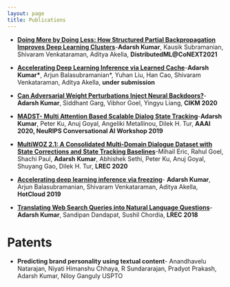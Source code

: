 ```yaml
---
layout: page
title: Publications
---
```

<!-- # Publications -->

<!-- <p align="center"">
   <img src="https://imgs.xkcd.com/comics/further_research_is_needed.png" width="100%" />
</p>
![image-title-here](https://imgs.xkcd.com/comics/further_research_is_needed.png){:class="img-responsive"} -->

<!-- ![mobilelab's favicon](favicon.png "mobilelab's favicon title")
![mobilelab's favicon](/favicon.png "mobilelab's favicon title") -->

<!-- <div class="image-txt-container">
  <img src="https://images4.alphacoders.com/206/thumb-350-20658.jpg">
  <h2>
    Text here
  </h2>
</div>

<div class="clearfix float-my-children">
   <img src="//upload.wikimedia.org/wikipedia/commons/thumb/6/6e/Balzac.jpg/220px-Balzac.jpg" width=100>
   <div>some text here</div>
</div>

<div class="clearfix float-my-children">
   <img src="//upload.wikimedia.org/wikipedia/commons/f/fa/Honor%C3%A9_de_Balzac_(Stories_By_Foreign_Authors).png" width=100>
   <div>some text here</div>
</div> -->

* [**Doing More by Doing Less: How Structured Partial Backpropagation Improves Deep Learning Clusters**](https://dl.acm.org/doi/10.1145/3488659.3493778)-**Adarsh Kumar**, Kausik Subramanian, Shivaram Venkataraman, Aditya Akella, **DistributedML@CoNEXT2021**

* [**Accelerating Deep Learning Inference via Learned Cache**](https://arxiv.org/pdf/2101.07344)-**Adarsh Kumar\***, Arjun Balasubramanian*, Yuhan Liu, Han Cao, Shivaram Venkataraman, Aditya Akella, **under submission**

* [**Can Adversarial Weight Perturbations Inject Neural Backdoors?**](https://arxiv.org/pdf/2008.01761.pdf)-**Adarsh Kumar**, Siddhant Garg, Vibhor Goel, Yingyu Liang, **CIKM 2020** 

* [**MADST- Multi Attention Based Scalable Dialog State Tracking**](https://arxiv.org/pdf/2002.08898)-**Adarsh Kumar**, Peter Ku, Anuj Goyal, Angeliki Metallinou, Dilek H. Tur, **AAAI 2020, NeuRIPS Conversational AI Workshop 2019**

* [**MultiWOZ 2.1: A Consolidated Multi-Domain Dialogue Dataset with State Corrections and State Tracking Baselines**](https://arxiv.org/abs/1907.01669)-Mihail Eric, Rahul Goel, Shachi Paul, **Adarsh Kumar**, Abhishek Sethi, Peter Ku, Anuj Goyal, Shuyang Gao, Dilek H. Tur, **LREC 2020**

* [**Accelerating deep learning inference via freezing**](https://www.usenix.org/system/files/hotcloud19-paper-kumar.pdf)- **Adarsh Kumar**, Arjun Balasubramanian, Shivaram Venkataraman, Aditya Akella, **HotCloud 2019**

* [**Translating Web Search Queries into Natural Language Questions**](https://arxiv.org/pdf/2002.02631.pdf)- **Adarsh Kumar**, Sandipan Dandapat, Sushil Chordia, **LREC 2018**


# Patents

* **Predicting brand personality using textual content**- Anandhavelu Natarajan, Niyati Himanshu Chhaya, R Sundararajan, Pradyot Prakash, Adarsh Kumar, Niloy Ganguly USPTO